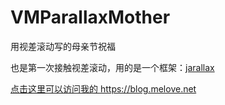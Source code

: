 VMParallaxMother
===============

用视差滚动写的母亲节祝福

也是第一次接触视差滚动，用的是一个框架：[jarallax](http://www.jarallax.com)

[点击这里可以访问我的 https://blog.melove.net ](https://blog.melove.net)
